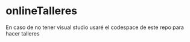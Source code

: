 # onlineTalleres
En caso de no tener visual studio usaré el codespace de este repo para hacer talleres
